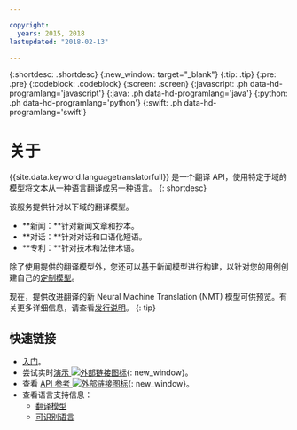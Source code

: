 ```yaml
---

copyright:
  years: 2015, 2018
lastupdated: "2018-02-13"

---
```


{:shortdesc: .shortdesc}
{:new_window: target="_blank"}
{:tip: .tip}
{:pre: .pre}
{:codeblock: .codeblock}
{:screen: .screen}
{:javascript: .ph data-hd-programlang='javascript'}
{:java: .ph data-hd-programlang='java'}
{:python: .ph data-hd-programlang='python'}
{:swift: .ph data-hd-programlang='swift'}

# 关于

{{site.data.keyword.languagetranslatorfull}} 是一个翻译 API，使用特定于域的模型将文本从一种语言翻译成另一种语言。
{: shortdesc}

该服务提供针对以下域的翻译模型。 
- **新闻：**针对新闻文章和抄本。
- **对话：**针对对话和口语化短语。
- **专利：**针对技术和法律术语。

除了使用提供的翻译模型外，您还可以基于新闻模型进行构建，以针对您的用例创建自己的[定制模型](customizing.html)。

现在，提供改进翻译的新 Neural Machine Translation (NMT) 模型可供预览。有关更多详细信息，请查看[发行说明](release-notes.html#12-january-2018)。
{: tip}

## 快速链接

- [入门](getting-started.html)。
- 尝试实时[演示 ![外部链接图标](../../icons/launch-glyph.svg "外部链接图标")](https://language-translator-demo.ng.bluemix.net/){: new_window}。
- 查看 [API 参考 ![外部链接图标](../../icons/launch-glyph.svg "外部链接图标")](https://www.ibm.com/watson/developercloud/language-translator/api/v2/index.html){: new_window}。
- 查看语言支持信息：
  - [翻译模型](translation-models.html)
  - [可识别语言](identifiable-languages.html)

